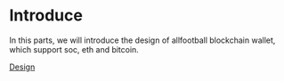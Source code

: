 # Introduce
In this parts, we will introduce the design of allfootball blockchain wallet, which support soc, eth and bitcoin.


[Design](/wallet/overview.html)
